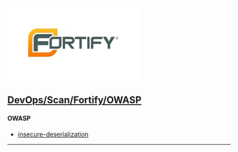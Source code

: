 [![Bitbucket](./resource/fortify.png)](https://www.microfocus.com/)
## <ins>[DevOps]/[Scan]/[Fortify]/OWASP


#### OWASP


- [insecure-deserialization](https://crashtest-security.com/insecure-deserialization/)






---
[DevOps]: <../../README.md>
[Scan]: <../scan.md>
[Fortify]: <../Fortify/Fortify.md>
